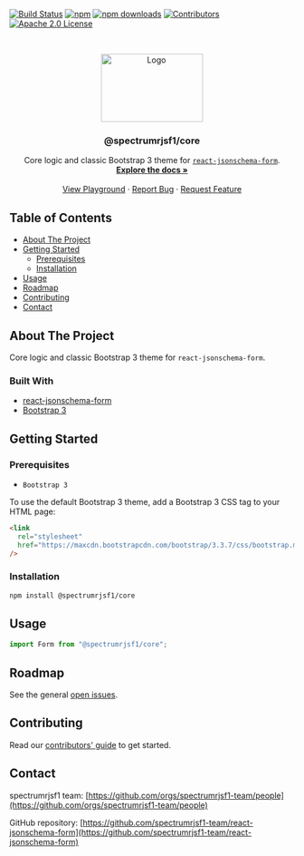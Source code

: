 [![Build Status][build-shield]][build-url]
[![npm][npm-shield]][npm-url]
[![npm downloads][npm-dl-shield]][npm-dl-url]
[![Contributors][contributors-shield]][contributors-url]
[![Apache 2.0 License][license-shield]][license-url]

<br />
<p align="center">
  <a href="https://github.com/spectrumrjsf1-team/react-jsonschema-form">
    <img src="https://raw.githubusercontent.com/spectrumrjsf1-team/react-jsonschema-form/59a8206e148474bea854bbb004f624143fbcbac8/packages/core/logo.png" alt="Logo" width="180" height="120">
  </a>

  <h3 align="center">@spectrumrjsf1/core</h3>

  <p align="center">
  Core logic and classic Bootstrap 3 theme for <a href="https://github.com/spectrumrjsf1-team/react-jsonschema-form/"><code>react-jsonschema-form</code></a>.
    <br />
    <a href="https://react-jsonschema-form.readthedocs.io/en/latest/"><strong>Explore the docs »</strong></a>
    <br />
    <br />
    <a href="https://spectrumrjsf1-team.github.io/react-jsonschema-form/">View Playground</a>
    ·
    <a href="https://github.com/spectrumrjsf1-team/react-jsonschema-form/issues">Report Bug</a>
    ·
    <a href="https://github.com/spectrumrjsf1-team/react-jsonschema-form/issues">Request Feature</a>
  </p>
</p>

<!-- TABLE OF CONTENTS -->

## Table of Contents

- [About The Project](#about-the-project)
- [Getting Started](#getting-started)
  - [Prerequisites](#prerequisites)
  - [Installation](#installation)
- [Usage](#usage)
- [Roadmap](#roadmap)
- [Contributing](#contributing)
- [Contact](#contact)

<!-- ABOUT THE PROJECT -->

## About The Project

Core logic and classic Bootstrap 3 theme for `react-jsonschema-form`.

### Built With

- [react-jsonschema-form](https://github.com/spectrumrjsf1-team/react-jsonschema-form/)
- [Bootstrap 3](https://getbootstrap.com/docs/3.3/)

<!-- GETTING STARTED -->

## Getting Started

### Prerequisites

- `Bootstrap 3`

To use the default Bootstrap 3 theme, add a Bootstrap 3 CSS tag to your HTML page:

```html
<link
  rel="stylesheet"
  href="https://maxcdn.bootstrapcdn.com/bootstrap/3.3.7/css/bootstrap.min.css"
/>
```

### Installation

```sh
npm install @spectrumrjsf1/core
```

## Usage

```javascript
import Form from "@spectrumrjsf1/core";
```

<!-- ROADMAP -->

## Roadmap

See the general [open issues](https://github.com/spectrumrjsf1-team/react-jsonschema-form/issues).

<!-- CONTRIBUTING -->

## Contributing

Read our [contributors' guide](https://react-jsonschema-form.readthedocs.io/en/latest/contributing/) to get started.

<!-- CONTACT -->

## Contact

spectrumrjsf1 team: [https://github.com/orgs/spectrumrjsf1-team/people](https://github.com/orgs/spectrumrjsf1-team/people)

GitHub repository: [https://github.com/spectrumrjsf1-team/react-jsonschema-form](https://github.com/spectrumrjsf1-team/react-jsonschema-form)

<!-- MARKDOWN LINKS & IMAGES -->
<!-- https://www.markdownguide.org/basic-syntax/#reference-style-links -->

[build-shield]: https://github.com/spectrumrjsf1-team/react-jsonschema-form/workflows/CI/badge.svg
[build-url]: https://github.com/spectrumrjsf1-team/react-jsonschema-form/actions
[contributors-shield]: https://img.shields.io/github/contributors/spectrumrjsf1-team/react-jsonschema-form.svg
[contributors-url]: https://github.com/spectrumrjsf1-team/react-jsonschema-form/graphs/contributors
[license-shield]: https://img.shields.io/badge/license-Apache%202.0-blue.svg?style=flat-square
[license-url]: https://choosealicense.com/licenses/apache-2.0/
[npm-shield]: https://img.shields.io/npm/v/@spectrumrjsf1/core/latest.svg?style=flat-square
[npm-url]: https://www.npmjs.com/package/@spectrumrjsf1/core
[npm-dl-shield]: https://img.shields.io/npm/dm/@spectrumrjsf1/core.svg?style=flat-square
[npm-dl-url]: https://www.npmjs.com/package/@spectrumrjsf1/core
[product-screenshot]: https://raw.githubusercontent.com/spectrumrjsf1-team/react-jsonschema-form/59a8206e148474bea854bbb004f624143fbcbac8/packages/core/screenshot.png
